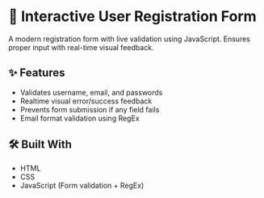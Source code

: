 # 📝 Interactive User Registration Form

A modern registration form with live validation using JavaScript. Ensures proper input with real-time visual feedback.

## ✨ Features

- Validates username, email, and passwords
- Realtime visual error/success feedback
- Prevents form submission if any field fails
- Email format validation using RegEx

## 🛠️ Built With

- HTML
- CSS
- JavaScript (Form validation + RegEx)
